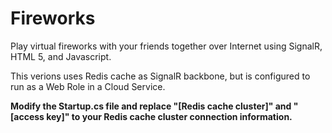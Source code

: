 ﻿Fireworks
=========

Play virtual fireworks with your friends together over Internet using SignalR, HTML 5, and Javascript.

This verions uses Redis cache as SignalR backbone, but is configured to run as a Web Role in a Cloud Service.

**Modify the Startup.cs file and replace "[Redis cache cluster]" and "[access key]" to your Redis cache cluster connection information.**